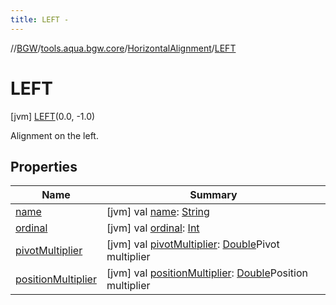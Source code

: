 ```yaml
---
title: LEFT -
---
```

//[BGW](../../../../index.md)/[tools.aqua.bgw.core](../../index.md)/[HorizontalAlignment](../index.md)/[LEFT](index.md)



# LEFT  
 [jvm] [LEFT](index.md)(0.0, -1.0)  


Alignment on the left.

   


## Properties  
  
|  Name |  Summary | 
|---|---|
| <a name="tools.aqua.bgw.core/HorizontalAlignment.LEFT/name/#/PointingToDeclaration/"></a>[name](name.md)| <a name="tools.aqua.bgw.core/HorizontalAlignment.LEFT/name/#/PointingToDeclaration/"></a> [jvm] val [name](name.md): [String](https://kotlinlang.org/api/latest/jvm/stdlib/kotlin/-string/index.html)   <br>|
| <a name="tools.aqua.bgw.core/HorizontalAlignment.LEFT/ordinal/#/PointingToDeclaration/"></a>[ordinal](ordinal.md)| <a name="tools.aqua.bgw.core/HorizontalAlignment.LEFT/ordinal/#/PointingToDeclaration/"></a> [jvm] val [ordinal](ordinal.md): [Int](https://kotlinlang.org/api/latest/jvm/stdlib/kotlin/-int/index.html)   <br>|
| <a name="tools.aqua.bgw.core/HorizontalAlignment.LEFT/pivotMultiplier/#/PointingToDeclaration/"></a>[pivotMultiplier](pivot-multiplier.md)| <a name="tools.aqua.bgw.core/HorizontalAlignment.LEFT/pivotMultiplier/#/PointingToDeclaration/"></a> [jvm] val [pivotMultiplier](pivot-multiplier.md): [Double](https://kotlinlang.org/api/latest/jvm/stdlib/kotlin/-double/index.html)Pivot multiplier   <br>|
| <a name="tools.aqua.bgw.core/HorizontalAlignment.LEFT/positionMultiplier/#/PointingToDeclaration/"></a>[positionMultiplier](position-multiplier.md)| <a name="tools.aqua.bgw.core/HorizontalAlignment.LEFT/positionMultiplier/#/PointingToDeclaration/"></a> [jvm] val [positionMultiplier](position-multiplier.md): [Double](https://kotlinlang.org/api/latest/jvm/stdlib/kotlin/-double/index.html)Position multiplier   <br>|


